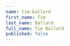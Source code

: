 ```yaml
---
name: tim-ballard
first_name: Tim
last_name: Ballard
full_name: Tim Ballard
published: false
---
```


